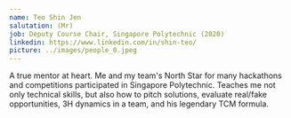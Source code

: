 ```yaml
---
name: Teo Shin Jen
salutation: (Mr)
job: Deputy Course Chair, Singapore Polytechnic (2020)
linkedin: https://www.linkedin.com/in/shin-teo/
picture: ../images/people_0.jpeg
---
```


A true mentor at heart. Me and my team's North Star for many hackathons and competitions participated in Singapore Polytechnic. Teaches me not only technical skills, but also how to pitch solutions, evaluate real/fake opportunities, 3H dynamics in a team, and his legendary TCM formula. 